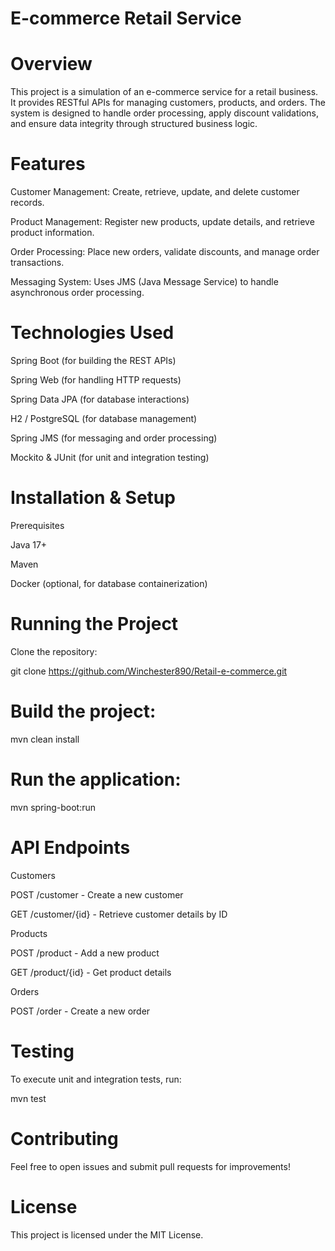 # E-commerce Retail Service

# Overview

This project is a simulation of an e-commerce service for a retail business. It provides RESTful APIs for managing customers, products, and orders. The system is designed to handle order processing, apply discount validations, and ensure data integrity through structured business logic.

# Features

Customer Management: Create, retrieve, update, and delete customer records.

Product Management: Register new products, update details, and retrieve product information.

Order Processing: Place new orders, validate discounts, and manage order transactions.

Messaging System: Uses JMS (Java Message Service) to handle asynchronous order processing.

# Technologies Used

Spring Boot (for building the REST APIs)

Spring Web (for handling HTTP requests)

Spring Data JPA (for database interactions)

H2 / PostgreSQL (for database management)

Spring JMS (for messaging and order processing)

Mockito & JUnit (for unit and integration testing)

# Installation & Setup

Prerequisites

Java 17+

Maven

Docker (optional, for database containerization)

# Running the Project

Clone the repository:

git clone https://github.com/Winchester890/Retail-e-commerce.git


# Build the project:

mvn clean install

# Run the application:

mvn spring-boot:run

# API Endpoints

Customers

POST /customer - Create a new customer

GET /customer/{id} - Retrieve customer details by ID

Products

POST /product - Add a new product

GET /product/{id} - Get product details

Orders

POST /order - Create a new order

# Testing

To execute unit and integration tests, run:

mvn test

# Contributing

Feel free to open issues and submit pull requests for improvements!

# License

This project is licensed under the MIT License.
